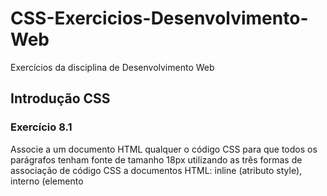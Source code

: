 # CSS-Exercicios-Desenvolvimento-Web

Exercícios da disciplina de Desenvolvimento Web

## Introdução CSS

### Exercício 8.1
Associe a um documento HTML qualquer o código CSS para que todos os parágrafos tenham fonte de tamanho 18px utilizando as três formas de associação de código CSS a documentos HTML: inline (atributo style), interno (elemento <style>) e externo (arquivo CSS).

### Exercício 8.2
Crie um seletor CSS para o elemento HTML <h1> utilizando o seletor de tipo de elemento.

### Exercício 8.3
Crie um seletor CSS para o elemento HTML com o ID titulo utilizando o seletor por ID.

### Exercício 8.4
Crie um seletor CSS para todos os elementos HTML da classe destaque utilizando o seletor por classe.

### Exercício 8.5
Crie um seletor CSS para os elementos HTML do tipo <p> dentro de um elemento da classe container utilizando o seletor de descendência.

## Cores, Planos de Fundo, Bordas e Imagens

### Exercício 9.1
Crie uma classe CSS que defina a cor vermelha (red) para o fundo de um elemento usando a propriedade background-color.

### Exercício 9.2
Crie um seletor CSS que defina nominalmente a cor azul (blue) para o texto de todos os elementos <a> que estejam dentro de um parágrafo.

### Exercício 9.3
Crie uma classe CSS que defina uma cor RGB para o fundo de um elemento. A cor deve ser um tom de verde com os valores RGB de 50, 205 e 50.

### Exercício 9.4
Crie um seletor CSS que defina uma cor RGBA para o texto de um elemento <ul>. A cor deve ser um tom de cinza com os valores RGB de 128, 128, 128 e uma transparência de 50%.

### Exercício 9.7
Crie uma classe CSS que defina uma cor nomeada (green) para o texto de um elemento usando a propriedade color.

## Fontes, Textos, Links e Listas

### Exercício 10.1
Crie um seletor CSS para modificar a cor do texto de todos os parágrafos de uma página HTML. Escolha a cor desejada em formato hexadecimal.

### Exercício 10.2
Considere um texto de um site que utiliza a fonte “Arial”, mas você deseja aplicar a fonte “Roboto” como uma alternativa. Crie um seletor CSS que defina “Roboto” como a fonte principal e “Arial” como a segunda opção caso “Roboto” não esteja disponível.

### Exercício 10.3
Imagine que você queira alterar o tamanho da fonte de todos os títulos de nível 3 de uma página HTML para 2rem. Escreva um seletor CSS para realizar essa tarefa.

### Exercício 10.4
Suponha que em um site você queira enfatizar determinadas palavras ou frases aplicando um estilo de fonte em negrito. Crie um seletor CSS que aplique o estilo desejado a um elemento <span> da classe destaque.

### Exercício 10.5
Em um site, você deseja aplicar um estilo de fonte em itálico para citações textuais contidas em elementos <blockquote>. Crie um seletor CSS que atinja esse objetivo.

## Pseudo-Seletores CSS

### Exercício 11.1
Utilize o pseudoseletor ::before para adicionar um asterisco (*) antes dos títulos de nível 1.

### Exercício 11.3
Utilize o pseudoseletor ::first-letter para aumentar a fonte da primeira letra dos parágrafos.

### Exercício 11.4
Aplique o pseudoseletor ::first-line para alterar a cor da primeira linha de todos os parágrafos.

### Exercício 11.5
Use o pseudoseletor ::marker para alterar a cor dos marcadores dos itens de lista para verde.

### Exercício 11.7
Utilize o pseudoseletor :first-of-type para alterar a cor do texto do primeiro elemento de título h2 em uma página.

## Exibicao e Posicionamento de Elementos

### Exercício 12.1
Crie um seletor CSS que aplique a propriedade display

# Exibicao e Posicionamento de Elementos
Exercício 12.1 Crie um seletor CSS que aplique a propriedade display com valor inline nos
elementos <h1> para exibi-los na mesma linha. 

Exercício 12.2 Crie um seletor CSS que utilize a propriedade display com valor block nos elementos <span> para exibi-los como blocos independentes. 

Exercício 12.4 Crie um seletor CSS que utilize a propriedade display com valor none nos elementos
com a classe "ocultar"para remover <div> da exibição.

Exercício 12.5 Crie um seletor CSS que aplique a propriedade visibility com valor hidden nos
elementos com a classe "invisível"para esconder <p>. 

Exercício 12.6 Crie um seletor CSS que utilize a propriedade visibility com valor visible nos
elementos com a classe "visível"para garantir a exibição de <p>.

# Leiautes de Página com Flexbox

Exercício 13.1 Crie um contêiner flexbox simples usando a propriedade display.

Exercício 13.2 Adicione três itens flexbox dentro de um contêiner flexbox e defina a propriedade
flex-grow para 1 em cada item, garantindo que todos os itens ocupem igualmente o espaço
disponível. 

Exercício 13.3 Dentro de um contêiner flexbox, coloque cinco itens flexbox. Faça com que o terceiro
item cresça duas vezes mais que os outros itens, usando a propriedade flex-grow

Exercício 13.4 Utilize a propriedade justify-content em um contêiner flexbox para alinhar seus
itens flexbox à direita. 

Exercício 13.6 Crie um contêiner flexbox com três itens flexbox e organize-os em colunas, usando
a propriedade flex-direction.
